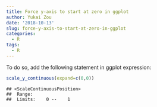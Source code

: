 ```yaml
---
title: Force y-axis to start at zero in ggplot
author: Yukai Zou
date: '2018-10-13'
slug: force-y-axis-to-start-at-zero-in-ggplot
categories:
  - R
tags:
  - R
---
```




To do so, add the following statement in ggplot expression:


```r
scale_y_continuous(expand=c(0,0))
```

```
## <ScaleContinuousPosition>
##  Range:  
##  Limits:    0 --    1
```

